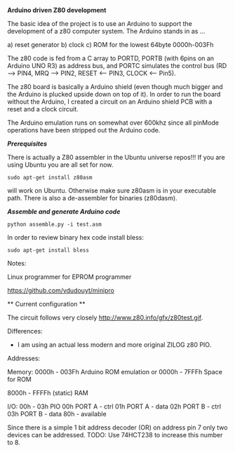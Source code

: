 **Arduino driven Z80 development**

The basic idea of the project is to use an Arduino to support the development of a z80 computer system. The Arduino stands in as ...

a) reset generator
b) clock
c) ROM for the lowest 64byte 0000h-003Fh

The z80 code is fed from a C array to PORTD, PORTB (with 6pins on an Arduino UNO R3) as address bus, and PORTC simulates the control bus (RD --> PIN4, MRQ --> PIN2, RESET <-- PIN3, CLOCK <-- Pin5). 

The z80 board is basically a Arduino shield (even though much bigger and the Arduino is plucked upside down on top of it). In order to run the board without the Arduino, I created a circuit on an Arduino shield PCB with a reset and a clock circuit.

The Arduino emulation runs on somewhat over 600khz since all pinMode operations have been stripped out the Arduino code.

***Prerequisites***

There is actually a Z80 assembler in the Ubuntu universe repos!!! If you are using Ubuntu you are all set for now.

```
sudo apt-get install z80asm 
```

will work on Ubuntu. Otherwise make sure z80asm is in your executable path. There is also a de-assembler for binaries (z80dasm).

***Assemble and generate Arduino code***

```
python assemble.py -i test.asm
```


In order to review binary hex code install bless:

```
sudo apt-get install bless
```

Notes:

Linux programmer for EPROM programmer

https://github.com/vdudouyt/minipro

** Current configuration **

The circuit follows very closely http://www.z80.info/gfx/z80test.gif.

Differences: 

- I am using an actual less modern and more original ZILOG z80 PIO.

Addresses:

Memory: 
0000h - 003Fh   Arduino ROM emulation
or 
0000h - 7FFFh   Space for ROM

8000h - FFFFh   (static) RAM

I/O:
00h - 03h   PIO
  00h         PORT A - ctrl
  01h         PORT A - data
  02h         PORT B - ctrl
  03h         PORT B - data
80h -         available

Since there is a simple 1 bit address decoder (OR) on address pin 7 only two devices can be addressed. TODO: Use 74HCT238 to increase this number to 8.

